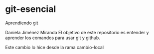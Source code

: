 # git-esencial
Aprendiendo git

Daniela Jiménez Miranda
El objetivo de este repositorio es entender y aprender los comandos para usar git y github.

Este cambio lo hice desde la rama cambio-local
